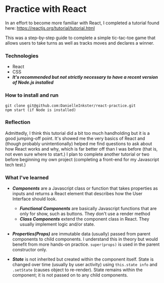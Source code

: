 # Practice with React

In an effort to become more familiar with React, I completed a tutorial found here: 
https://reactjs.org/tutorial/tutorial.html

This was a step-by-step guide to complete a simple tic-tac-toe game that allows users to take turns as well as tracks moves and declares a winner. 

### Technologies
 - React
 - CSS
 - ***It's recommended but not strictly necessary to have a recent version of Node.js installed***
 
 ### How to install and run
 
 ```
 git clone git@github.com:DanielleInkster/react-practice.git
 npm start (if Node is installed)
 
```
### Reflection

Admittedly, I think this tutorial did a bit too much handholding but it is a good jumping-off point. It's showed me the very basics of React and (though probably unintentionally) helped me find questions to ask about how React works and why, which is far better off than I was before (that is, not even sure where to start.) I plan to complete another tutorial or two before beginning my own project (completing a front-end for my Javascript tech test.) 

### What I've learned

- ***Components*** are a Javascript class or function that takes properties as inputs and returns a React element that describes how the User Interface should look. 
    - ***Functional Components*** are basically Javascript functions that are only for show, such as buttons. They don't use a render method
    - ***Class Components*** extend the component class in React. They usually implement logic and/or state. 

- ***Properties(Props)*** are immutable data (usually) passed from parent components to child components. I understand this in theory but would benefit from more hands-on practice. `super(props)` is used in the parent constructor only. 

- ***State*** is not inherited but created within the component itself. State is changed over time (usually by user activity) using `this.state info` and `.setState` (causes object to re-render). State remains within the component; it is not passed on to any child components. 
